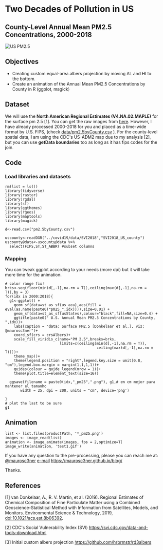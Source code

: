 # Two Decades of Pollution in US 

## County-Level Annual Mean PM2.5 Concentrations, 2000-2018

![US PM2.5 ](test1.gif)


## Objectives

+ Creating custom equal-area albers projection by moving AL and HI to the bottom.
+ Create an animation of the Annual Mean PM2.5 Concentrations by County in R (ggplot, magick)

## Dataset

We will use the **North American Regional Estimates (V4.NA.02.MAPLE)** for the surface pm 2.5 [1]. You can get the raw images from [here](http://fizz.phys.dal.ca/~atmos/martin/?page_id=140).  However, I have already processed 2000-2018 for you and placed as a time-wide format by U.S. FIPS,  (check [data/pm2.5byCounty.csv](https://github.com/maurosc3ner/uspm25_2000_2018/blob/master/data/pm2.5byCounty.csv) ). For the county-level spatial data, I am using the CDC's US-ADM2 map due to my analysis [2], but you can use **getData boundaries** too as long as it has fips codes for the join.

## Code 

### Load libraries and datasets
```
rm(list = ls())
library(tidyverse)
library(raster)
library(rgdal)
library(sf)
library(ggthemes)
library(rgeos)
library(maptools)
library(magick)

d<-read.csv("pm2.5byCounty.csv")   

uscounty<-readOGR("../covid19/data/SVI2018","SVI2018_US_county")
uscounty@data<-uscounty@data %>%
  select(FIPS,ST,ST_ABBR) #subset columns
```

### Mapping

You can tweak ggplot according to your needs (more dpi) but it will take more time for the animation.

```
# color range fix!
brks<-seq(floor(min(d[,-1],na.rm = T)),ceiling(max(d[,-1],na.rm = T)),by = 3)
for(idx in 2000:2018){
  g1<-ggplot() +
    geom_sf(data=st_as_sf(us_aea),aes(fill = eval(as.name(paste0("pm25_",idx)))),size=0.01) +
    geom_sf(data=st_as_sf(usStates),colour="black",fill=NA,size=0.4) +
    ggtitle(paste0(" U.S. Annual Mean PM2.5 Concentrations by County, ",idx))+
    labs(caption = "data: Surface PM2.5 [Donkelaar et al.], viz: @maurosc3ner")+
    coord_sf(crs = crsAlbers)+
    scale_fill_viridis_c(name="PM 2.5",breaks=brks,
                         limits=c(ceiling(min(d[,-1],na.rm = T)), 
                                          ceiling(max(d[,-1],na.rm = T))))+
    theme_map()+
    theme(legend.position = "right",legend.key.size = unit(0.8, "cm"),legend.box.margin = margin(1,1,1,1))+
    guides(colour = guide_legend(nrow = 1))+
    theme(plot.title=element_text(size=16))
  
  ggsave(filename = paste0(idx,"_pm25",".png"), g1,# en cm mejor para mantener el tamanho
       width = 25, dpi = 200, units = "cm", device='png')

}
# plot the last to be sure
g1
```

## Animation

```
list <- list.files(productPath, '*_pm25.png')
images <- image_read(list)
animation <- image_animate(images, fps = 2,optimize=T)
image_write(animation, 'test1.gif')
```

If you have any question to the pre-processing, please you can reach me at:
[@maurosc3ner](https://twitter.com/maurosc3ner)
[e-mail](correaem@mail.uc.edu)
https://maurosc3ner.github.io/blog/

Thanks.

## References

[1] van Donkelaar, A., R. V. Martin, et al. (2019). Regional Estimates of Chemical Composition of Fine Particulate Matter using a Combined Geoscience-Statistical Method with Information from Satellites, Models, and Monitors. Environmental Science & Technology, 2019, [doi:10.1021/acs.est.8b06392](https://doi.org/10.1021/acs.est.8b06392).

[2] CDC's Social Vulnerability Index (SVI) https://svi.cdc.gov/data-and-tools-download.html

[3] Initial custom albers projection https://github.com/hrbrmstr/rd3albers
